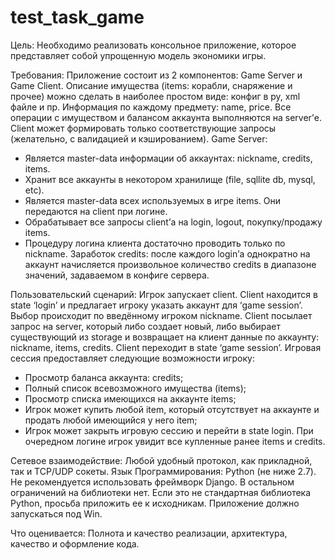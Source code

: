 # test_task_game

Цель: Необходимо реализовать консольное приложение, которое представляет собой упрощенную модель экономики игры. 

Требования: 
Приложение состоит из 2 компонентов: 
Game Server и Game Client. Описание имущества (items: корабли, снаряжение и прочее) можно сделать в наиболее простом виде: конфиг в py, xml файле и пр. Информация по каждому предмету: name, price. Все операции с имуществом и балансом аккаунта выполняются на server’е. 
Client может формировать только соответствующие запросы (желательно, с валидацией и кэшированием). Game Server:  
 - Является master-data информации об аккаунтах: nickname, credits, items.  
 - Хранит все аккаунты в некотором хранилище (file, sqllite db, mysql, etc). 
 - Является master-data всех используемых в игре items. Они передаются на client при логине. 
 - Обрабатывает все запросы client’а на login, logout, покупку/продажу items. 
 - Процедуру логина клиента достаточно проводить только по nickname. 
 Заработок credits: после каждого login’а однократно на аккаунт начисляется произвольное количество credits в диапазоне значений, задаваемом в конфиге сервера. 
 
 Пользовательский сценарий: 
 Игрок запускает client. Client находится в state ‘login’ и предлагает игроку указать аккаунт для ‘game session’. Выбор происходит по введённому игроком nickname. 
 Client посылает запрос на server, который либо создает новый, либо выбирает существующий из storage и возвращает на клиент данные по аккаунту: nickname, items, credits. 
 Client переходит в state ‘game session’. 
 Игровая сессия предоставляет следующие возможности игроку: 
 - Просмотр баланса аккаунта: credits; 
 - Полный список всевозможного имущества (items); 
 - Просмотр списка имеющихся на аккаунте items; 
 - Игрок может купить любой item, который отсутствует на аккаунте и продать любой имеющийся у него item; 
 - Игрок может закрыть игровую сессию и перейти в state login. 
 При очередном логине игрок увидит все купленные ранее items и credits. 
 
 Сетевое взаимодействие: Любой удобный протокол, как прикладной, так и TCP/UDP сокеты. 
 Язык Программирования: Python (не ниже 2.7). 
 Не рекомендуется использовать фреймворк Django. В остальном ограничений на библиотеки нет.
 Если это не стандартная библиотека Python, просьба приложить ее к исходникам. 
 Приложение должно запускаться под Win. 
 
 Что оценивается: Полнота и качество реализации, архитектура, качество и оформление кода.
